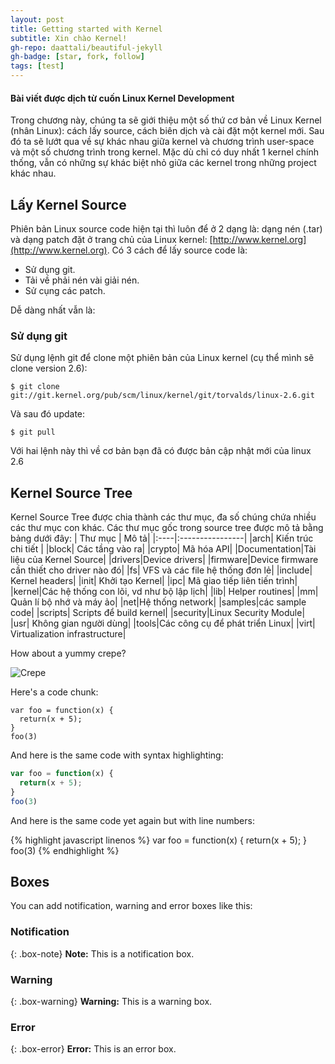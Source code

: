 ```yaml
---
layout: post
title: Getting started with Kernel
subtitle: Xin chào Kernel!
gh-repo: daattali/beautiful-jekyll
gh-badge: [star, fork, follow]
tags: [test]
---
```


#### **Bài viết được dịch từ cuốn Linux Kernel Development**

Trong chương này, chúng ta sẽ giới thiệu một số thứ cơ bản về  Linux Kernel (nhân Linux): cách lấy source, cách biên dịch và cài đặt một kernel mới. Sau đó ta sẽ lướt qua về sự khác nhau giữa kernel và chương trình user-space và một số chương trình trong kernel. Mặc dù chỉ có duy nhất 1 kernel chính thống, vẫn có những sự khác biệt nhỏ giữa các kernel trong những project khác nhau. 

## Lấy Kernel Source 
Phiên bản Linux source code hiện tại thì luôn để ở 2 dạng là: dạng nén (.tar) và dạng patch đặt ở trang chủ của Linux kernel: [http://www.kernel.org](http://www.kernel.org).
Có 3 cách để lấy source code là:
- Sử dụng git.
- Tải về phải nén vài giải nén.
- Sử cụng các patch.


Dễ dàng nhất vẫn là:
### Sử dụng git
Sử dụng lệnh git để clone một phiên bản của Linux kernel (cụ thể mình sẽ clone version 2.6):
~~~
$ git clone git://git.kernel.org/pub/scm/linux/kernel/git/torvalds/linux-2.6.git
~~~
Và sau đó update:
~~~
$ git pull
~~~
Với hai lệnh này thì về cơ bản bạn đã có được bản cập nhật mới của linux 2.6

## Kernel Source Tree
Kernel Source Tree được chia thành các thư mục, đa số chúng chứa nhiều các thư mục con khác. 
Các thư mục gốc trong source tree được mô tả bằng bảng dưới đây:
| Thư mục | Mô tả|
|:----|:----------------|
|arch| Kiến trúc chi tiết |
|block| Các tầng vào ra|
|crypto| Mã hóa API|
|Documentation|Tài liệu của Kernel Source|
|drivers|Device drivers|
|firmware|Device firmware cần thiết cho driver nào đó|
|fs| VFS và các file hệ thống đơn lẻ|
|include| Kernel headers|
|init| Khởi tạo Kernel|
|ipc| Mã giao tiếp liên tiến trình|
|kernel|Các hệ thống con lõi, vd như bộ lập lịch|
|lib| Helper routines|
|mm| Quản lí bộ nhớ và máy ảo|
|net|Hệ thống network|
|samples|các sample code|
|scripts| Scripts để build kernel|
|security|Linux Security Module|
|usr| Không gian người dùng|
|tools|Các công cụ để phát triển Linux|
|virt| Virtualization infrastructure|



How about a yummy crepe?

![Crepe](http://s3-media3.fl.yelpcdn.com/bphoto/cQ1Yoa75m2yUFFbY2xwuqw/348s.jpg)

Here's a code chunk:

~~~
var foo = function(x) {
  return(x + 5);
}
foo(3)
~~~

And here is the same code with syntax highlighting:

```javascript
var foo = function(x) {
  return(x + 5);
}
foo(3)
```

And here is the same code yet again but with line numbers:

{% highlight javascript linenos %}
var foo = function(x) {
  return(x + 5);
}
foo(3)
{% endhighlight %}

## Boxes
You can add notification, warning and error boxes like this:

### Notification

{: .box-note}
**Note:** This is a notification box.

### Warning

{: .box-warning}
**Warning:** This is a warning box.

### Error

{: .box-error}
**Error:** This is an error box.
